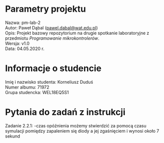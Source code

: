 # Parametry projektu

Nazwa: pm-lab-2  
Autor: Paweł Dąbal (pawel.dabal@wat.edu.pl)  
Opis: Projekt bazowy repozytorium na drugie spotkanie laboratoryjne z przedmiotu _Programowanie mikrokontrolerów_.  
Wersja: v1.0  
Data: 04.05.2020 r.

# Informacje o studencie

Imię i nazwisko studenta: Korneliusz Duduś  
Numer albumu: 71972  
Grupa studencka: WEL18EQ5S1

# Pytania do zadań z instrukcji
Zadanie 2.2.1:
-czas opóźnienia możemy stwierdzić za pomocą czasu symulacji pomiędzy zapaleniem się diody a jej zgaśnięciem i wynosi około 7 sekund
